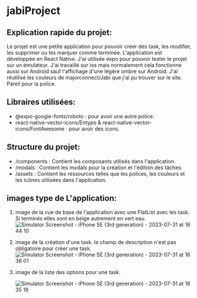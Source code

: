 # jabiProject

## Explication rapide du projet:
Le projet est une petite application pour pouvoir créer des task, les modifier, les supprimer ou les marquer comme terminée. L'application est développée en React Native.
J'ai utilisée expo pour pouvoir tester le projet sur un émulateur. J'ai travaillé sur ios mais normalement cela fonctionne aussi sur Android sauf l'affichage d'une légère ombre sur Android. J'ai réutilisé les couleurs de majorconnect/Jabi que j'ai pu trouver sur le site. Pareil pour la police.
## Libraires utilisées: 
* @expo-google-fonts/roboto : pour avoir une autre police.
* react-native-vector-icons/Entypo & react-native-vector-icons/FontAwesome : pour avoir des icons.

## Structure du projet: 
* /components : Contient les composants utilisés dans l'application.
* /modals : Contient les modals pour la création et l'édition des tâches.
* /assets : Contient les ressources telles que les polices, les couleurs et les icônes utilisées dans l'application.

## images type de L'application: 
1) image de la vue de base de l'application avec une FlatList avec les task. Si terminés elles sont en beige autrement en vert eau.
  ![Simulator Screenshot - iPhone SE (3rd generation) - 2023-07-31 at 16 44 10](https://github.com/noemiegaillard/jabiProject/assets/112878674/e1315eea-9497-42cd-88e3-5fc21e77594a)

2) image de la création d'une task. le champ de description n'est pas obligatoire pour créer une task.
  ![Simulator Screenshot - iPhone SE (3rd generation) - 2023-07-31 at 16 36 01](https://github.com/noemiegaillard/jabiProject/assets/112878674/98c13871-03a9-4bc0-9cc1-a7a33be1276a)


3) image de la liste des options pour une task.

    ![Simulator Screenshot - iPhone SE (3rd generation) - 2023-07-31 at 16 35 19](https://github.com/noemiegaillard/jabiProject/assets/112878674/e0bc3c17-b760-4d32-ac52-57d6ea4deafd)

